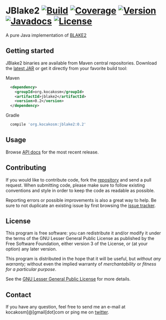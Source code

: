 JBlake2 [![Build][1]][2] [![Coverage][3]][4] [![Version][5]][6] [![Javadocs][7]][8] [![License][9]][10]
=======================================================================================================

A pure Java implementation of [BLAKE2][11]


Getting started
---------------

JBlake2 binaries are available from Maven central repositories.
Download the [latest JAR][12] or get it directly from your favorite build tool:

Maven
```xml
  <dependency>
    <groupId>org.kocakosm</groupId>
    <artifactId>jblake2</artifactId>
    <version>0.2</version>
  </dependency>
```

Gradle
```groovy
  compile 'org.kocakosm:jblake2:0.2'
```


Usage
-----

Browse [API docs][13] for the most recent release.


Contributing
------------

If you would like to contribute code, fork the [repository][14] and send a pull
request. When submitting code, please make sure to follow existing conventions
and style in order to keep the code as readable as possible.

Reporting errors or possible improvements is also a great way to help. Be sure
to not duplicate an existing issue by first browsing the [issue tracker][15].


License
-------

This program is free software: you can redistribute it and/or modify it under
the terms of the GNU Lesser General Public License as published by the Free
Software Foundation, either version 3 of the License, or (at your option) any
later version.

This program is distributed in the hope that it will be useful, but _without any
warranty;_ without even the implied warranty of _merchantability_ or _fitness
for a particular purpose_.

See the [GNU Lesser General Public License][16] for more details.


Contact
-------

If you have any question, feel free to send me an e-mail at kocakosm[@]gmail[dot]com
or ping me on [twitter][17].


 [1]: https://img.shields.io/travis/kocakosm/jblake2.svg
 [2]: https://travis-ci.org/kocakosm/jblake2
 [3]: https://img.shields.io/coveralls/kocakosm/jblake2.svg
 [4]: https://coveralls.io/github/kocakosm/jblake2
 [5]: https://img.shields.io/maven-central/v/org.kocakosm/jblake2.svg
 [6]: https://search.maven.org/#search%7Cga%7C1%7Cg%3A%22org.kocakosm%22%20AND%20a%3A%22jblake2%22
 [7]: https://javadoc.io/badge/org.kocakosm/jblake2.svg
 [8]: https://javadoc.io/doc/org.kocakosm/jblake2
 [9]: https://img.shields.io/badge/license-LGPL_v3-4383c3.svg
 [10]: https://www.gnu.org/licenses/lgpl.txt
 [11]: https://tools.ietf.org/html/rfc7693
 [12]: https://search.maven.org/remote_content?g=org.kocakosm&a=jblake2&v=LATEST
 [13]: http://www.javadoc.io/doc/org.kocakosm/jblake2
 [14]: https://bitbucket.org/kocakosm/jblake2
 [15]: https://bitbucket.org/kocakosm/jblake2/issues?status=new&status=open
 [16]: http://www.gnu.org/licenses/lgpl-3.0-standalone.html
 [17]: https://twitter.com/kocakosm
